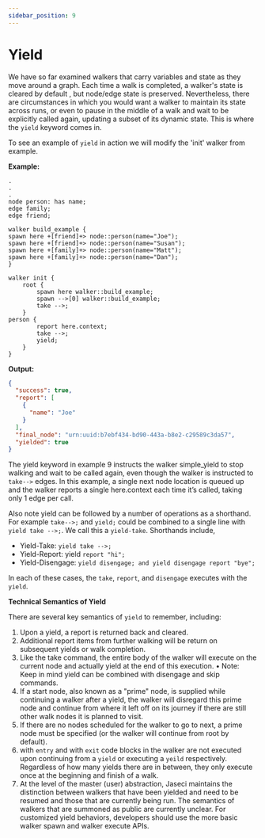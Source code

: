 ```yaml
---
sidebar_position: 9
---
```


# Yield

We have so far examined walkers that carry variables and state as they move around a graph. Each time a walk is completed, a walker's state is cleared by default , but node/edge state is preserved. Nevertheless, there are circumstances in which you would want a walker to maintain its state across runs, or even to pause in the middle of a walk and wait to be explicitly called again, updating a subset of its dynamic state. This is where the `yield` keyword comes in.

To see an example of `yield` in action we will modify the 'init' walker from example.

**Example:**

```jac
.
.
.
node person: has name;
edge family;
edge friend;

walker build_example {
spawn here +[friend]+> node::person(name="Joe");
spawn here +[friend]+> node::person(name="Susan");
spawn here +[family]+> node::person(name="Matt");
spawn here +[family]+> node::person(name="Dan");
}

walker init {
    root {
        spawn here walker::build_example;
        spawn -->[0] walker::build_example;
        take -->;
    }
person {
        report here.context;
        take -->;
        yield;
    }
}
```
**Output:**
```json
{
  "success": true,
  "report": [
    {
      "name": "Joe"
    }
  ],
  "final_node": "urn:uuid:b7ebf434-bd90-443a-b8e2-c29589c3da57",
  "yielded": true
}
```

The yield keyword in example 9 instructs the walker simple_yield to stop walking and wait to be called again, even though the walker is instructed to `take-->` edges. In this example, a single next node location is queued up and the walker reports a single here.context each time it’s called, taking only 1 edge per call.

Also note yield can be followed by a number of operations as a shorthand. For example `take-->;` and `yield;` could be combined to a single line with `yield take -->;`. We call
this a `yield-take`. Shorthands include,
- Yield-Take: `yield take -->;`
- Yield-Report: yield `report "hi";`
- Yield-Disengage: `yield disengage; and yield disengage report "bye";`

In each of these cases, the `take`, `report`, and `disengage` executes with the `yield`.

**Technical Semantics of Yield**

There are several key semantics of `yield` to remember, including:

1. Upon a yield, a report is returned back and cleared.
2. Additional report items from further walking will be return on subsequent yields or walk completion.
3. Like the take command, the entire body of the walker will execute on the current node and actually yield at the end of this execution.
• Note: Keep in mind yield can be combined with disengage and skip commands.
4. If a start node, also known as a "prime" node, is supplied while continuing a walker after a yield, the walker will disregard this prime node and continue from where it left off on its journey if there are still other walk nodes it is planned to visit.
5. If there are no nodes scheduled for the walker to go to next, a prime node must be specified (or the walker will continue from root by default).
6. with `entry` and with `exit` code blocks in the walker are not executed upon continuing from a `yield` or executing a `yeild` respectively. Regardless of how many yields there are in between, they only execute once at the beginning and finish of a walk.
7. At the level of the master (user) abstraction, Jaseci maintains the distinction between walkers that have been yielded and need to be resumed and those that are currently being run. The semantics of walkers that are summoned as public are currently unclear. For customized yield behaviors, developers should use the more basic walker spawn and walker execute APIs.
